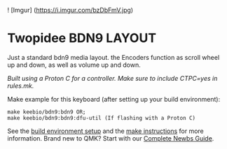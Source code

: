 ! [Imgur] (https://i.imgur.com/bzDbFmV.jpg)

# **Twopidee BDN9 LAYOUT**

Just a standard bdn9 media layout. the Encoders function as scroll wheel up and down, as well as volume up and down.

*Built using a Proton C for a controller. Make sure to include CTPC=yes in rules.mk.*

Make example for this keyboard (after setting up your build environment):

    make keebio/bdn9:bdn9 OR;
    make keebio/bdn9:bdn9:dfu-util (If flashing with a Proton C)


See the [build environment setup](https://docs.qmk.fm/#/getting_started_build_tools) and the [make instructions](https://docs.qmk.fm/#/getting_started_make_guide) for more information. Brand new to QMK? Start with our [Complete Newbs Guide](https://docs.qmk.fm/#/newbs).
